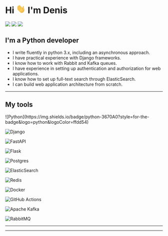# Hi <img src="https://raw.githubusercontent.com/ABSphreak/ABSphreak/master/gifs/Hi.gif" width="30px"> I'm Denis

[<img height="30" src="https://img.shields.io/badge/Telegram-2CA5E0?style=for-the-badge&logo=telegram&logoColor=white" />][telegram]
[<img height="30" src = "https://img.shields.io/badge/Discord-7289DA?style=for-the-badge&logo=discord&logoColor=white">][discord] 
[<img height="30" src="https://img.shields.io/badge/Gmail-D14836?style=for-the-badge&logo=gmail&logoColor=white" />][gmail]

## I'm a Python developer

- I write fluently in python 3.x, including an asynchronous approach.
- I have practical experience with Django frameworks.
- I know how to work with Rabbit and Kafka queues. 
- I have experience in setting up authentication and authorization for web applications. 
- I know how to set up full-text search through ElasticSearch. 
- I can build web application architecture from scratch.

---

## My tools

<p>
  ![Python](https://img.shields.io/badge/python-3670A0?style=for-the-badge&logo=python&logoColor=ffdd54)
  
  ![Django](https://img.shields.io/badge/django-%23092E20.svg?style=for-the-badge&logo=django&logoColor=white)
  
  ![FastAPI](https://img.shields.io/badge/FastAPI-005571?style=for-the-badge&logo=fastapi)
  
  ![Flask](https://img.shields.io/badge/flask-%23000.svg?style=for-the-badge&logo=flask&logoColor=white)
  
  ![Postgres](https://img.shields.io/badge/postgres-%23316192.svg?style=for-the-badge&logo=postgresql&logoColor=white)
  
  ![ElasticSearch](https://img.shields.io/badge/-ElasticSearch-005571?style=for-the-badge&logo=elasticsearch)
  
  ![Redis](https://img.shields.io/badge/redis-%23DD0031.svg?style=for-the-badge&logo=redis&logoColor=white)
  
  ![Docker](https://img.shields.io/badge/docker-%230db7ed.svg?style=for-the-badge&logo=docker&logoColor=white)
  
  ![GitHub Actions](https://img.shields.io/badge/github%20actions-%232671E5.svg?style=for-the-badge&logo=githubactions&logoColor=white)
  
  ![Apache Kafka](https://img.shields.io/badge/Apache%20Kafka-000?style=for-the-badge&logo=apachekafka)
  
  ![RabbitMQ](https://img.shields.io/badge/Rabbitmq-FF6600?style=for-the-badge&logo=rabbitmq&logoColor=white)
</p>


---

[telegram]: https://t.me/DenisDuginov
[discord]: https://discord.com/users/0113
[gmail]: mailto:denisduginov17@gmail.com

---

